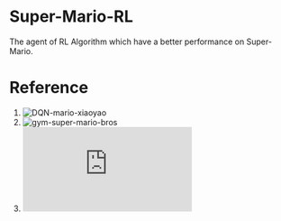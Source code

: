 # Super-Mario-RL
The agent of RL Algorithm which have a better performance on Super-Mario.


# Reference
1. ![DQN-mario-xiaoyao](https://github.com/likemango/DQN-mario-xiaoyao)
2. ![gym-super-mario-bros](https://github.com/Kautenja/gym-super-mario-bros)
3. ![TRAIN A MARIO-PLAYING RL AGENT](https://pytorch.org/tutorials/intermediate/mario_rl_tutorial.html)
